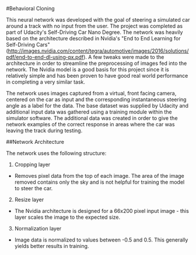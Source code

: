 #Behavioral Cloning

This neural network was developed with the goal of steering a simulated car around a track with no input from the user. The project was completed as part of Udacity's Self-Driving Car Nano Degree. The network was heavily based on the architecture described in Nvidia's "End to End Learning for Self-Driving Cars" (http://images.nvidia.com/content/tegra/automotive/images/2016/solutions/pdf/end-to-end-dl-using-px.pdf). A few tweaks were made to the architecture in order to streamline the preprocessing of images fed into the network. The Nvidia model is a good basis for this project since it is relatively simple and has been proven to have good real world performance in completing a very similar task.

The network uses images captured from a virtual, front facing camera, centered on the car as input and the corresponding instantaneous steering angle as a label for the data. The base dataset was supplied by Udacity and additional input data was gathered using a training module within the simulator software. The additional data was created in order to give the network examples of the correct response in areas where the car was leaving the track during testing.

##Network Architecture

The network uses the following structure:
1.  Cropping layer
  * Removes pixel data from the top of each image. The area of the image removed contains only the sky and is not helpful for training the model to steer the car.
2.  Resize layer
  * The Nvidia architecture is designed for a 66x200 pixel input image - this layer scales the image to the expected size.
3.  Normalization layer
  * Image data is normalized to values between -0.5 and 0.5. This generally yields better results in training.

